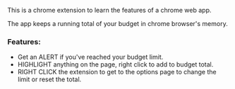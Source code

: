This is a chrome extension to learn the features of a chrome web app.

The app keeps a running total of your budget in chrome browser's memory. 

### Features:
* Get an ALERT if you've reached your budget limit.
* HIGHLIGHT anything on the page, right click to add to budget total.
* RIGHT CLICK the extension to get to the options page to change the limit or reset the total.

